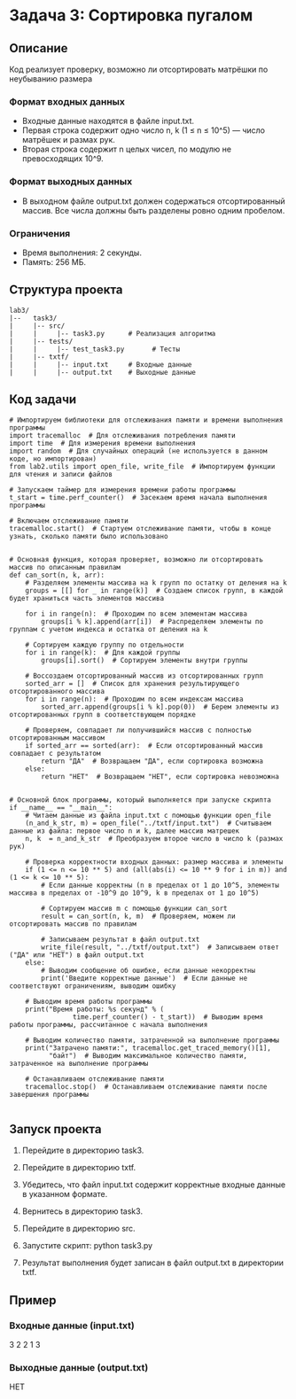 # Задача 3: Сортировка пугалом

## Описание

Код реализует проверку, возможно ли отсортировать матрёшки по неубыванию размера
### Формат входных данных
- Входные данные находятся в файле input.txt.
- Первая строка содержит одно число n, k (1 ≤ n ≤ 10^5) — число матрёшек и размах рук.
- Вторая строка содержит n целых чисел, по модулю не превосходящих 10^9.

### Формат выходных данных
- В выходном файле output.txt должен содержаться отсортированный массив. Все числа должны быть разделены ровно одним пробелом.

### Ограничения
- Время выполнения: 2 секунды.
- Память: 256 МБ.

## Структура проекта
```
lab3/
|--   task3/
|     |-- src/
|     |     |-- task3.py      # Реализация алгоритма
|     |-- tests/
|     |     |-- test_task3.py       # Тесты
|     |-- txtf/
|     |     |-- input.txt     # Входные данные
|     |     |-- output.txt    # Выходные данные
```
## Код задачи
```
# Импортируем библиотеки для отслеживания памяти и времени выполнения программы
import tracemalloc  # Для отслеживания потребления памяти
import time  # Для измерения времени выполнения
import random  # Для случайных операций (не используется в данном коде, но импортирован)
from lab2.utils import open_file, write_file  # Импортируем функции для чтения и записи файлов

# Запускаем таймер для измерения времени работы программы
t_start = time.perf_counter()  # Засекаем время начала выполнения программы

# Включаем отслеживание памяти
tracemalloc.start()  # Стартуем отслеживание памяти, чтобы в конце узнать, сколько памяти было использовано


# Основная функция, которая проверяет, возможно ли отсортировать массив по описанным правилам
def can_sort(n, k, arr):
    # Разделяем элементы массива на k групп по остатку от деления на k
    groups = [[] for _ in range(k)]  # Создаем список групп, в каждой будет храниться часть элементов массива

    for i in range(n):  # Проходим по всем элементам массива
        groups[i % k].append(arr[i])  # Распределяем элементы по группам с учетом индекса и остатка от деления на k

    # Сортируем каждую группу по отдельности
    for i in range(k):  # Для каждой группы
        groups[i].sort()  # Сортируем элементы внутри группы

    # Воссоздаем отсортированный массив из отсортированных групп
    sorted_arr = []  # Список для хранения результирующего отсортированного массива
    for i in range(n):  # Проходим по всем индексам массива
        sorted_arr.append(groups[i % k].pop(0))  # Берем элементы из отсортированных групп в соответствующем порядке

    # Проверяем, совпадает ли получившийся массив с полностью отсортированным массивом
    if sorted_arr == sorted(arr):  # Если отсортированный массив совпадает с результатом
        return "ДА"  # Возвращаем "ДА", если сортировка возможна
    else:
        return "НЕТ"  # Возвращаем "НЕТ", если сортировка невозможна


# Основной блок программы, который выполняется при запуске скрипта
if __name__ == "__main__":
    # Читаем данные из файла input.txt с помощью функции open_file
    (n_and_k_str, m) = open_file("../txtf/input.txt")  # Считываем данные из файла: первое число n и k, далее массив матрешек
    n, k  = n_and_k_str  # Преобразуем второе число в число k (размах рук)

    # Проверка корректности входных данных: размер массива и элементы
    if (1 <= n <= 10 ** 5) and (all(abs(i) <= 10 ** 9 for i in m)) and (1 <= k <= 10 ** 5):
        # Если данные корректны (n в пределах от 1 до 10^5, элементы массива в пределах от -10^9 до 10^9, k в пределах от 1 до 10^5)

        # Сортируем массив m с помощью функции can_sort
        result = can_sort(n, k, m)  # Проверяем, можем ли отсортировать массив по правилам

        # Записываем результат в файл output.txt
        write_file(result, "../txtf/output.txt")  # Записываем ответ ("ДА" или "НЕТ") в файл output.txt
    else:
        # Выводим сообщение об ошибке, если данные некорректны
        print('Введите корректные данные')  # Если данные не соответствуют ограничениям, выводим ошибку

    # Выводим время работы программы
    print("Время работы: %s секунд" % (
                time.perf_counter() - t_start))  # Выводим время работы программы, рассчитанное с начала выполнения

    # Выводим количество памяти, затраченной на выполнение программы
    print("Затрачено памяти:", tracemalloc.get_traced_memory()[1],
          "байт")  # Выводим максимальное количество памяти, затраченное на выполнение программы

    # Останавливаем отслеживание памяти
    tracemalloc.stop()  # Останавливаем отслеживание памяти после завершения программы


```
## Запуск проекта

1. Перейдите в директорию task3.
2. Перейдите в директорию txtf.
3. Убедитесь, что файл input.txt содержит корректные входные данные в указанном формате.
4. Вернитесь в директорию task3.
5. Перейдите в директорию src.
6. Запустите скрипт:
      python task3.py
   
7. Результат выполнения будет записан в файл output.txt в директории txtf.

## Пример

### Входные данные (input.txt)
3 2
2 1 3

### Выходные данные (output.txt)
НЕТ

